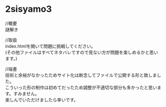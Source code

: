 # 2sisyamo3

//概要<br>
謎解き

//取扱<br>
index.htmlを開いて問題に挑戦してください。<br>
(その他ファイルはすべてネタバレですので見ない方が問題を楽しめるかと思います。)<br>

//端書<br>
技術と余裕がなかったためサイト化は断念してファイルで公開する形と致しました。<br>
こういった形の制作は初めてだったため調整が不適切な部分も多かったと思います。すみません。<br>
楽しんでいただけましたら幸いです。
